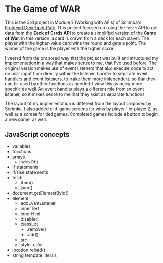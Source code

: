 # The Game of WAR

This is the 3rd project in Module 9 (Working with APIs) of Scrimba's [Frontend Developer Path](https://scrimba.com/learn/frontend). This project focused on using the `fetch` API to get data from the __Deck of Cards API__ to create a simplified version of the __Game of War__. In this version, a card is drawn from a deck for each player. The player with the higher-value card wins the round and gets a point. The winner of the game is the player with the higher score.

I veered from the proposed way that the project was built and structured my implementation in a way that makes sense to me, that I've used before. The original version makes use of event listeners that also execute code to act on user input from directly within the listener. I prefer to separate event handlers and event listeners, to make them more independent, so that they can be used by other functions as needed. I view this as being more specific as well. An event handler plays a different role from an event listener, so it makes sense to me that they exist as separate functions.

The layout of my implementation is different from the layout proposed by Scrimba. I also added end-game screens for wins by player 1 or player 2, as well as a screen for tied games. Completed games include a button to begin a new game, as well.

## JavaScript concepts

- variables
- functions
- arrays
    - indexOf()
- if statements
- if/else statements
- fetch
    - .then()
    - .json()
- document.getElementById()
- element
    - .addEventListener
    - .innerText
    - .innerHtml
    - .disabled
    - .classList
        - .remove()
        - .add()
    - .src
    - .style
        .color
- location.reload()
- string template literals